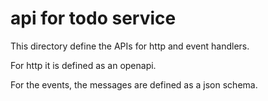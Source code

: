 # api for todo service

This directory define the APIs for http and event handlers.

For http it is defined as an openapi.

For the events, the messages are defined as a json schema.
